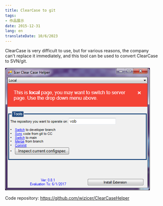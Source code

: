 ```yaml
---
title: ClearCase to git
tags:
- 作品展示
date: 2015-12-31
lang: en
translateDate: 10/6/2023
---
```


ClearCase is very difficult to use, but for various reasons, the company can't replace it immediately, and this tool can be used to convert ClearCase to SVN/git.

![](https://github.com/wizicer/ClearCaseHelper/raw/master/images/main.png)

Code repository: https://github.com/wizicer/ClearCaseHelper